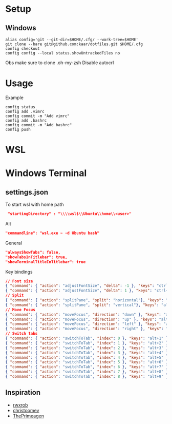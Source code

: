 # Setup
## Windows
```
alias config='git --git-dir=$HOME/.cfg/ --work-tree=$HOME'
git clone --bare git@github.com:kaar/dotfiles.git $HOME/.cfg
config checkout
config config --local status.showUntrackedFiles no
```
Obs make sure to clone .oh-my-zsh
Disable autocrl

# Usage
Example
```
config status
config add .vimrc
config commit -m "Add vimrc"
config add .bashrc
config commit -m "Add bashrc"
config push
```

# WSL

# Windows Terminal

## settings.json
To start wsl with home path
```json
 "startingDirectory" : "\\\\wsl$\\Ubuntu\\home\\<user>"
```
Alt
```json
"commandline": "wsl.exe ~ -d Ubuntu bash"
```

General
```json
"alwaysShowTabs": false,
"showTabsInTitlebar": true,
"showTerminalTitleInTitlebar": true
```

Key bindings
```json
// Font size
{ "command": { "action": "adjustFontSize", "delta": -1 }, "keys": "ctrl+-" },
{ "command": { "action": "adjustFontSize", "delta": 1 }, "keys": "ctrl+=" },
// Split
{ "command": { "action": "splitPane", "split": "horizontal"}, "keys": "alt+shift+-" },
{ "command": { "action": "splitPane", "split": "vertical"}, "keys": "alt+shift+e" },
// Move Focus
{ "command": { "action": "moveFocus", "direction": "down" }, "keys": "alt+down" },
{ "command": { "action": "moveFocus", "direction": "up" }, "keys": "alt+up" },
{ "command": { "action": "moveFocus", "direction": "left" }, "keys": "alt+left" },
{ "command": { "action": "moveFocus", "direction": "right" }, "keys": "alt+right" },
// Switch tabs
{ "command": { "action": "switchToTab", "index": 0 }, "keys": "alt+1" },
{ "command": { "action": "switchToTab", "index": 1 }, "keys": "alt+2" },
{ "command": { "action": "switchToTab", "index": 2 }, "keys": "alt+3" },
{ "command": { "action": "switchToTab", "index": 3 }, "keys": "alt+4" },
{ "command": { "action": "switchToTab", "index": 4 }, "keys": "alt+5" },
{ "command": { "action": "switchToTab", "index": 5 }, "keys": "alt+6" },
{ "command": { "action": "switchToTab", "index": 6 }, "keys": "alt+7" },
{ "command": { "action": "switchToTab", "index": 7 }, "keys": "alt+8" },
{ "command": { "action": "switchToTab", "index": 8 }, "keys": "alt+9" }
```

## Inspiration
* [rwxrob](https://github.com/rwxrob/dot)
* [christoomey](https://github.com/christoomey/dotfiles)
* [ThePrimeagen](https://github.com/ThePrimeagen/.dotfiles)
